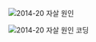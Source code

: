 ![2014-20 자살 원인](https://user-images.githubusercontent.com/114238252/204095000-7908efa8-2d7f-4a19-9a30-5507433fe595.png)

![2014-20 자살 원인 코딩](https://user-images.githubusercontent.com/114238252/204095010-63c7c88f-ad87-4900-bb62-42a31c92314b.PNG)
